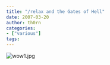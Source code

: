 ```yaml
---
title: "/relax and the Gates of Hell"
date: 2007-03-20
author: th0rn
categories:
- ["various"]
tags:
---
```

<img ALT="wow1.jpg" SRC="/blog/wp-content/uploads/2007/03/wow1.jpg" />